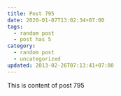 ```yaml
---
title: Post 795
date: 2020-01-07T13:02:34+07:00
tags:
  - random post
  - post has 5
category:
  - random post
  - uncategorized
updated: 2013-02-26T07:13:41+07:00
---
```

This is content of post 795